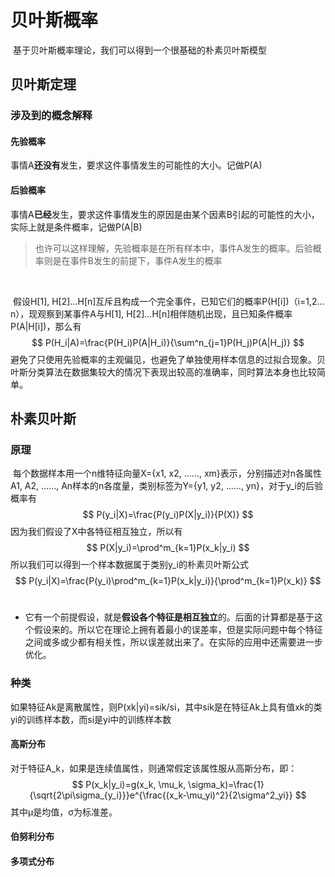 # 贝叶斯概率

​		基于贝叶斯概率理论，我们可以得到一个很基础的朴素贝叶斯模型



## 贝叶斯定理

### 		涉及到的概念解释

#### 			先验概率

​					事情A**还没有**发生，要求这件事情发生的可能性的大小。记做P(A)

#### 			后验概率

​					事情A**已经**发生，要求这件事情发生的原因是由某个因素B引起的可能性的大小，实际上就是条件概率，记做P(A|B)

> 也许可以这样理解，先验概率是在所有样本中，事件A发生的概率。后验概率则是在事件B发生的前提下，事件A发生的概率

​		

​		假设H[1], H[2]…H[n]互斥且构成一个完全事件，已知它们的概率P(H[i])（i=1,2…n），现观察到某事件A与H[1], H[2]…H[n]相伴随机出现，且已知条件概率P(A|H[i])，那么有 
$$
P(H_i|A)=\frac{P(H_i)P(A|H_i)}{\sum^n_{j=1}P(H_j)P(A|H_j)}
$$
​		避免了只使用先验概率的主观偏见，也避免了单独使用样本信息的过拟合现象。贝叶斯分类算法在数据集较大的情况下表现出较高的准确率，同时算法本身也比较简单。



## 朴素贝叶斯

### 	原理

​		每个数据样本用一个n维特征向量X={x1, x2, ......, xm}表示，分别描述对n各属性A1, A2, ......, An样本的n各度量，类别标签为Y={y1, y2, ......, yn}，对于y_i的后验概率有
$$
P(y_i|X)=\frac{P(y_i)P(X|y_i)}{P(X)}
$$
因为我们假设了X中各特征相互独立，所以有
$$
P(X|y_i)=\prod^m_{k=1}P(x_k|y_i)
$$
所以我们可以得到一个样本数据属于类别y_i的朴素贝叶斯公式
$$
P(y_i|X)=\frac{P(y_i)\prod^m_{k=1}P(x_k|y_i)}{\prod^m_{k=1}P(x_k)}
$$
​		

- 它有一个前提假设，就是**假设各个特征是相互独立**的。后面的计算都是基于这个假设来的。所以它在理论上拥有着最小的误差率，但是实际问题中每个特征之间或多或少都有相关性，所以误差就出来了。在实际的应用中还需要进一步优化。



### 种类

如果特征Ak是离散属性，则P(xk|yi)=sik/si，其中sik是在特征Ak上具有值xk的类yi的训练样本数，而si是yi中的训练样本数

#### 高斯分布

对于特征A_k，如果是连续值属性，则通常假定该属性服从高斯分布，即：
$$
P(x_k|y_i)=g(x_k, \mu_k, \sigma_k)=\frac{1}{\sqrt{2\pi\sigma_{y_i}}}e^{\frac{(x_k-\mu_yi)^2}{2\sigma^2_yi}}
$$
其中μ是均值，σ为标准差。



#### 伯努利分布





#### 多项式分布





















